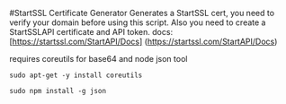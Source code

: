 #StartSSL Certificate Generator
Generates a StartSSL cert, you need to
verify your domain before using this script.
Also you need to create a StartSSLAPI certificate and API token.
docs: [https://startssl.com/StartAPI/Docs] (https://startssl.com/StartAPI/Docs)

requires coreutils for base64 and node json tool

    sudo apt-get -y install coreutils

    sudo npm install -g json
